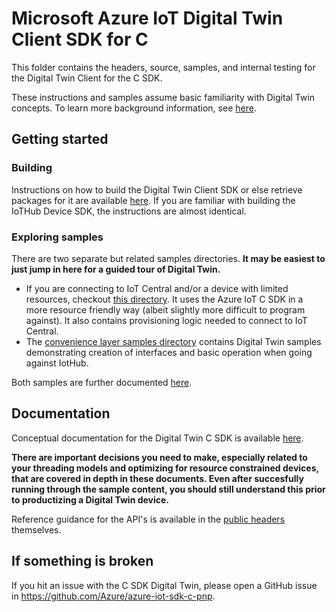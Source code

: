 # Microsoft Azure IoT Digital Twin Client SDK for C

This folder contains the headers, source, samples, and internal testing for the Digital Twin Client for the C SDK.

These instructions and samples assume basic familiarity with Digital Twin concepts.  To learn more background information, see [here](https://aka.ms/iotpnpdocs).

## Getting started
### Building
Instructions on how to build the Digital Twin Client SDK or else retrieve packages for it are available [here](./doc/building_sdk.md).  If you are familiar with building the IoTHub Device SDK, the instructions are almost identical.

### Exploring samples

There are two separate but related samples directories.  **It may be easiest to just jump in here for a guided tour of Digital Twin.**

* If you are connecting to IoT Central and/or a device with limited resources, checkout [this directory](./samples/digitaltwin_sample_ll_device).  It uses the Azure IoT C SDK in a more resource friendly way (albeit slightly more difficult to program against).  It also contains provisioning logic needed to connect to IoT Central.
* The [convenience layer samples directory](./samples/digitaltwin_sample_device) contains Digital Twin samples demonstrating creation of interfaces and basic operation when going against IotHub.

Both samples are further documented [here](./samples/readme.md).

## Documentation

Conceptual documentation for the Digital Twin C SDK is available [here](./doc/readme.md).  

**There are important decisions you need to make, especially related to your threading models and optimizing for resource constrained devices, that are covered in depth in these documents.  Even after succesfully running through the sample content, you should still understand this prior to productizing a Digital Twin device.**

Reference guidance for the API's is available in the [public headers](./inc) themselves.

## If something is broken

If you hit an issue with the C SDK Digital Twin, please open a GitHub issue in https://github.com/Azure/azure-iot-sdk-c-pnp.